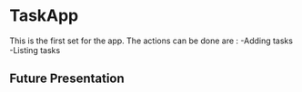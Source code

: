 # TaskApp

This is the first set for the app. 
The actions can be done are :
 -Adding tasks
 -Listing tasks
 

## Future Presentation

